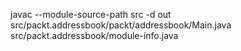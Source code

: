 javac --module-source-path src -d out src/packt.addressbook/packt/addressbook/Main.java src/packt.addressbook/module-info.java